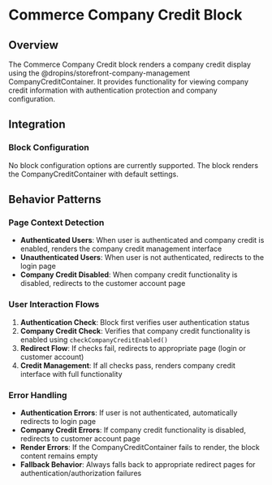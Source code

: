<!-- ******************************************************************
 * ADOBE CONFIDENTIAL
 * __________________
 *
 *  Copyright 2025 Adobe
 *  All Rights Reserved.
 *
 * NOTICE:  All information contained herein is, and remains
 * the property of Adobe and its suppliers, if any. The intellectual
 * and technical concepts contained herein are proprietary to Adobe
 * and its suppliers and are protected by all applicable intellectual
 * property laws, including trade secret and copyright laws.
 * Dissemination of this information or reproduction of this material
 * is strictly forbidden unless prior written permission is obtained
 * from Adobe.
 ****************************************************************** -->
# Commerce Company Credit Block

## Overview

The Commerce Company Credit block renders a company credit display using the @dropins/storefront-company-management CompanyCreditContainer. It provides functionality for viewing company credit information with authentication protection and company configuration.

## Integration

### Block Configuration

No block configuration options are currently supported. The block renders the CompanyCreditContainer with default settings.

<!-- ### URL Parameters

No URL parameters affect this block's behavior. -->

<!-- ### Local Storage

No localStorage keys are used by this block. -->

<!-- ### Events

#### Event Listeners

No direct event listeners are implemented in this block.

#### Event Emitters

No events are emitted by this block. -->

## Behavior Patterns

### Page Context Detection

- **Authenticated Users**: When user is authenticated and company credit is enabled, renders the company credit management interface
- **Unauthenticated Users**: When user is not authenticated, redirects to the login page
- **Company Credit Disabled**: When company credit functionality is disabled, redirects to the customer account page

### User Interaction Flows

1. **Authentication Check**: Block first verifies user authentication status
2. **Company Credit Check**: Verifies that company credit functionality is enabled using `checkCompanyCreditEnabled()`
3. **Redirect Flow**: If checks fail, redirects to appropriate page (login or customer account)
4. **Credit Management**: If all checks pass, renders company credit interface with full functionality

### Error Handling

- **Authentication Errors**: If user is not authenticated, automatically redirects to login page
- **Company Credit Errors**: If company credit functionality is disabled, redirects to customer account page
- **Render Errors**: If the CompanyCreditContainer fails to render, the block content remains empty
- **Fallback Behavior**: Always falls back to appropriate redirect pages for authentication/authorization failures
